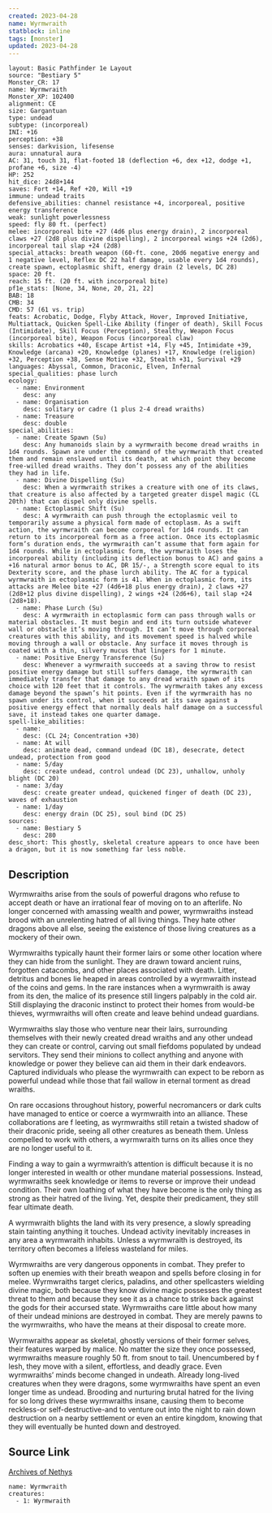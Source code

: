 ```yaml
---
created: 2023-04-28
name: Wyrmwraith
statblock: inline
tags: [monster]
updated: 2023-04-28
---
```

```statblock
layout: Basic Pathfinder 1e Layout
source: "Bestiary 5"
Monster_CR: 17
name: Wyrmwraith
Monster_XP: 102400
alignment: CE
size: Gargantuan
type: undead
subtype: (incorporeal)
INI: +16
perception: +38
senses: darkvision, lifesense
aura: unnatural aura
AC: 31, touch 31, flat-footed 18 (deflection +6, dex +12, dodge +1, profane +6, size -4)
HP: 252
hit_dice: 24d8+144
saves: Fort +14, Ref +20, Will +19
immune: undead traits
defensive_abilities: channel resistance +4, incorporeal, positive energy transference
weak: sunlight powerlessness
speed: fly 80 ft. (perfect)
melee: incorporeal bite +27 (4d6 plus energy drain), 2 incorporeal claws +27 (2d8 plus divine dispelling), 2 incorporeal wings +24 (2d6), incorporeal tail slap +24 (2d8)
special_attacks: breath weapon (60-ft. cone, 20d6 negative energy and 1 negative level, Reflex DC 22 half damage, usable every 1d4 rounds), create spawn, ectoplasmic shift, energy drain (2 levels, DC 28)
space: 20 ft.
reach: 15 ft. (20 ft. with incorporeal bite)
pf1e_stats: [None, 34, None, 20, 21, 22]
BAB: 18
CMB: 34
CMD: 57 (61 vs. trip)
feats: Acrobatic, Dodge, Flyby Attack, Hover, Improved Initiative, Multiattack, Quicken Spell-Like Ability (finger of death), Skill Focus (Intimidate), Skill Focus (Perception), Stealthy, Weapon Focus (incorporeal bite), Weapon Focus (incorporeal claw)
skills: Acrobatics +40, Escape Artist +14, Fly +45, Intimidate +39, Knowledge (arcana) +20, Knowledge (planes) +17, Knowledge (religion) +32, Perception +38, Sense Motive +32, Stealth +31, Survival +29
languages: Abyssal, Common, Draconic, Elven, Infernal
special_qualities: phase lurch
ecology:
  - name: Environment
    desc: any
  - name: Organisation
    desc: solitary or cadre (1 plus 2-4 dread wraiths)
  - name: Treasure
    desc: double
special_abilities:
  - name: Create Spawn (Su)
    desc: Any humanoids slain by a wyrmwraith become dread wraiths in 1d4 rounds. Spawn are under the command of the wyrmwraith that created them and remain enslaved until its death, at which point they become free-willed dread wraiths. They don’t possess any of the abilities they had in life.
  - name: Divine Dispelling (Su)
    desc: When a wyrmwraith strikes a creature with one of its claws, that creature is also affected by a targeted greater dispel magic (CL 20th) that can dispel only divine spells.
  - name: Ectoplasmic Shift (Su)
    desc: A wyrmwraith can push through the ectoplasmic veil to temporarily assume a physical form made of ectoplasm. As a swift action, the wyrmwraith can become corporeal for 1d4 rounds. It can return to its incorporeal form as a free action. Once its ectoplasmic form’s duration ends, the wyrmwraith can’t assume that form again for 1d4 rounds. While in ectoplasmic form, the wyrmwraith loses the incorporeal ability (including its deflection bonus to AC) and gains a +16 natural armor bonus to AC, DR 15/-, a Strength score equal to its Dexterity score, and the phase lurch ability. The AC for a typical wyrmwraith in ectoplasmic form is 41. When in ectoplasmic form, its attacks are Melee bite +27 (4d6+18 plus energy drain), 2 claws +27 (2d8+12 plus divine dispelling), 2 wings +24 (2d6+6), tail slap +24 (2d8+18).
  - name: Phase Lurch (Su)
    desc: A wyrmwraith in ectoplasmic form can pass through walls or material obstacles. It must begin and end its turn outside whatever wall or obstacle it’s moving through. It can’t move through corporeal creatures with this ability, and its movement speed is halved while moving through a wall or obstacle. Any surface it moves through is coated with a thin, silvery mucus that lingers for 1 minute.
  - name: Positive Energy Transference (Su)
    desc: Whenever a wyrmwraith succeeds at a saving throw to resist positive energy damage but still suffers damage, the wyrmwraith can immediately transfer that damage to any dread wraith spawn of its choice with 120 feet that it controls. The wyrmwraith takes any excess damage beyond the spawn’s hit points. Even if the wyrmwraith has no spawn under its control, when it succeeds at its save against a positive energy effect that normally deals half damage on a successful save, it instead takes one quarter damage.
spell-like_abilities:
  - name:
    desc: (CL 24; Concentration +30)
  - name: At will
    desc: animate dead, command undead (DC 18), desecrate, detect undead, protection from good
  - name: 5/day
    desc: create undead, control undead (DC 23), unhallow, unholy blight (DC 20)
  - name: 3/day
    desc: create greater undead, quickened finger of death (DC 23), waves of exhaustion
  - name: 1/day
    desc: energy drain (DC 25), soul bind (DC 25)
sources:
  - name: Bestiary 5
    desc: 280
desc_short: This ghostly, skeletal creature appears to once have been a dragon, but it is now something far less noble.
```
## Description
Wyrmwraiths arise from the souls of powerful dragons who refuse to accept death or have an irrational fear of moving on to an afterlife. No longer concerned with amassing wealth and power, wyrmwraiths instead brood with an unrelenting hatred of all living things. They hate other dragons above all else, seeing the existence of those living creatures as a mockery of their own.

 Wyrmwraiths typically haunt their former lairs or some other location where they can hide from the sunlight. They are drawn toward ancient ruins, forgotten catacombs, and other places associated with death. Litter, detritus and bones lie heaped in areas controlled by a wyrmwraith instead of the coins and gems. In the rare instances when a wyrmwraith is away from its den, the malice of its presence still lingers palpably in the cold air. Still displaying the draconic instinct to protect their homes from would-be thieves, wyrmwraiths will often create and leave behind undead guardians.

 Wyrmwraiths slay those who venture near their lairs, surrounding themselves with their newly created dread wraiths and any other undead they can create or control, carving out small fiefdoms populated by undead servitors. They send their minions to collect anything and anyone with knowledge or power they believe can aid them in their dark endeavors. Captured individuals who please the wyrmwraith can expect to be reborn as powerful undead while those that fail wallow in eternal torment as dread wraiths.

 On rare occasions throughout history, powerful necromancers or dark cults have managed to entice or coerce a wyrmwraith into an alliance. These collaborations are f leeting, as wyrmwraiths still retain a twisted shadow of their draconic pride, seeing all other creatures as beneath them. Unless compelled to work with others, a wyrmwraith turns on its allies once they are no longer useful to it.

 Finding a way to gain a wyrmwraith’s attention is difficult because it is no longer interested in wealth or other mundane material possessions. Instead, wyrmwraiths seek knowledge or items to reverse or improve their undead condition. Their own loathing of what they have become is the only thing as strong as their hatred of the living. Yet, despite their predicament, they still fear ultimate death.

 A wyrmwraith blights the land with its very presence, a slowly spreading stain tainting anything it touches. Undead activity inevitably increases in any area a wyrmwraith inhabits. Unless a wyrmwraith is destroyed, its territory often becomes a lifeless wasteland for miles.

 Wyrmwraiths are very dangerous opponents in combat. They prefer to soften up enemies with their breath weapon and spells before closing in for melee. Wyrmwraiths target clerics, paladins, and other spellcasters wielding divine magic, both because they know divine magic possesses the greatest threat to them and because they see it as a chance to strike back against the gods for their accursed state. Wyrmwraiths care little about how many of their undead minions are destroyed in combat. They are merely pawns to the wyrmwraiths, who have the means at their disposal to create more.

 Wyrmwraiths appear as skeletal, ghostly versions of their former selves, their features warped by malice. No matter the size they once possessed, wyrmwraiths measure roughly 50 ft. from snout to tail. Unencumbered by f lesh, they move with a silent, effortless, and deadly grace. Even wyrmwraiths’ minds become changed in undeath. Already long-lived creatures when they were dragons, some wyrmwraiths have spent an even longer time as undead. Brooding and nurturing brutal hatred for the living for so long drives these wyrmwraiths insane, causing them to become reckless-or self-destructive-and to venture out into the night to rain down destruction on a nearby settlement or even an entire kingdom, knowing that they will eventually be hunted down and destroyed.
## Source Link
[Archives of Nethys](https://aonprd.com/MonsterDisplay.aspx?ItemName=Wyrmwraith)
```encounter-table
name: Wyrmwraith
creatures:
  - 1: Wyrmwraith
```
